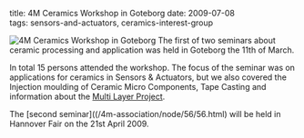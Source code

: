 title: 4M Ceramics Workshop in Goteborg
date: 2009-07-08  
tags: sensors-and-actuators, ceramics-interest-group


![4M Ceramics Workshop in Goteborg](/4m-association/images/ceramics-workshop-goteborg.jpg")
The first of two seminars about ceramic processing and application was held in Goteborg the 11th of March.

In total 15 persons attended the workshop. The focus of the seminar was on applications for ceramics in Sensors & Actuators, but we also covered the Injection moulding of Ceramic Micro Components, Tape Casting and information about the [Multi Layer Project](/4m-association/node/19/19.html).

The [second seminar]((/4m-association/node/56/56.html) will be held in Hannover Fair on the 21st April 2009.
